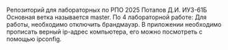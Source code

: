 Репозиторий для лабораторных по РПО 2025 Потапов Д.И. ИУ3-61Б Основная ветка называется master.
По 4 лабораторной работе:
  Для работы, необходимо отключить брандмауэр. В приложении необходимо прописать верный ip-адрес компьютера, его можно посмотреть с помощью ipconfig.
